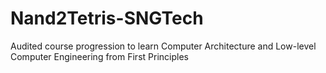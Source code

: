 # Nand2Tetris-SNGTech
 Audited course progression to learn Computer Architecture and Low-level Computer Engineering from First Principles
